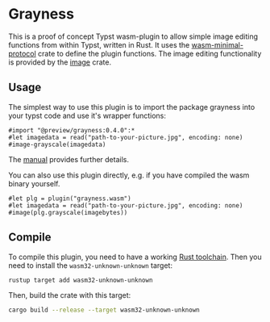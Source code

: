# Grayness

This is a proof of concept Typst wasm-plugin to allow simple image editing functions from within Typst, written in Rust.
It uses the [wasm-minimal-protocol](https://github.com/astrale-sharp/wasm-minimal-protocol) crate to define the plugin functions. The image editing functionality is provided by the [image](https://crates.io/crates/image) crate.

## Usage
The simplest way to use this plugin is to import the package grayness into your typst code and use it's wrapper functions:
```typst
#import "@preview/grayness:0.4.0":*
#let imagedata = read("path-to-your-picture.jpg", encoding: none)
#image-grayscale(imagedata)
```
The [manual](https://github.com/typst/packages/blob/main/packages/preview/grayness/0.3.0/manual.pdf) provides further details.

You can also use this plugin directly, e.g. if you have compiled the wasm binary yourself.

```typst
#let plg = plugin("grayness.wasm")
#let imagedata = read("path-to-your-picture.jpg", encoding: none)
#image(plg.grayscale(imagebytes))
```

## Compile

To compile this plugin, you need to have a working [Rust toolchain](https://www.rust-lang.org/). Then you need to install the `wasm32-unknown-unknown` target:

```sh
rustup target add wasm32-unknown-unknown
```

Then, build the crate with this target:

```sh
cargo build --release --target wasm32-unknown-unknown
```
